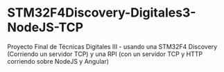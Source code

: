 # STM32F4Discovery-Digitales3-NodeJS-TCP
Proyecto Final de Técnicas Digitales III - usando una STM32F4 Discovery (Corriendo un servidor TCP) y una RPI (con un servidor TCP y HTTP corriendo sobre NodeJS y Angular)
